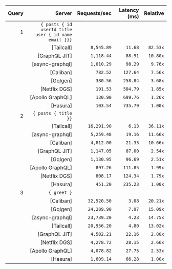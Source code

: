 <!-- PERFORMANCE_RESULTS_START -->

| Query | Server | Requests/sec | Latency (ms) | Relative |
|-------:|--------:|--------------:|--------------:|---------:|
| 1 | `{ posts { id userId title user { id name email }}}` |
|| [Tailcall] | `8,545.89` | `11.68` | `82.53x` |
|| [GraphQL JIT] | `1,118.44` | `88.91` | `10.80x` |
|| [async-graphql] | `1,010.29` | `98.29` | `9.76x` |
|| [Caliban] | `782.52` | `127.64` | `7.56x` |
|| [Gqlgen] | `380.56` | `258.84` | `3.68x` |
|| [Netflix DGS] | `191.53` | `504.79` | `1.85x` |
|| [Apollo GraphQL] | `130.90` | `699.76` | `1.26x` |
|| [Hasura] | `103.54` | `735.79` | `1.00x` |
| 2 | `{ posts { title }}` |
|| [Tailcall] | `16,291.90` | `6.13` | `36.11x` |
|| [async-graphql] | `5,259.48` | `19.16` | `11.66x` |
|| [Caliban] | `4,812.00` | `21.33` | `10.66x` |
|| [GraphQL JIT] | `1,147.05` | `87.00` | `2.54x` |
|| [Gqlgen] | `1,130.95` | `96.69` | `2.51x` |
|| [Apollo GraphQL] | `897.26` | `111.85` | `1.99x` |
|| [Netflix DGS] | `808.17` | `124.34` | `1.79x` |
|| [Hasura] | `451.20` | `235.23` | `1.00x` |
| 3 | `{ greet }` |
|| [Caliban] | `32,520.50` | `3.08` | `20.21x` |
|| [Gqlgen] | `24,289.90` | `7.97` | `15.09x` |
|| [async-graphql] | `23,739.20` | `4.23` | `14.75x` |
|| [Tailcall] | `20,956.20` | `4.80` | `13.02x` |
|| [GraphQL JIT] | `4,502.21` | `22.16` | `2.80x` |
|| [Netflix DGS] | `4,278.72` | `28.15` | `2.66x` |
|| [Apollo GraphQL] | `4,078.82` | `27.75` | `2.53x` |
|| [Hasura] | `1,609.14` | `66.28` | `1.00x` |

<!-- PERFORMANCE_RESULTS_END -->
